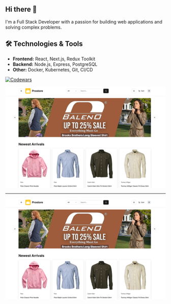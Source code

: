 ## Hi there 👋

I'm a Full Stack Developer with a passion for building web applications and solving complex problems.

## 🛠️ Technologies & Tools

- **Frontend:** React, Next.js, Redux Toolkit
- **Backend:** Node.js, Express, PostgreSQL
- **Other:** Docker, Kubernetes, Git, CI/CD

[![Codewars](https://www.codewars.com/users/ruslantajimetow/badges/large)](https://www.codewars.com/users/ruslantajimetow)


[![My Vercel Site](https://github.com/ruslantajimetow/prostore-e-commerce/blob/main/public/images/Screenshot%202025-02-03%20232556.png)](https://prostore-alpha.vercel.app)

***************************************************************************************************************************************************************************

[![My Vercel Site](https://github.com/ruslantajimetow/prostore-e-commerce/blob/main/public/images/Screenshot%202025-02-03%20232556.png)](https://jeopardy-game-nu.vercel.ap)
<!--
**ruslantajimetow/ruslantajimetow** is a ✨ _special_ ✨ repository because its `README.md` (this file) appears on your GitHub profile.

Here are some ideas to get you started:

- 🔭 I’m currently working on ...
- 🌱 I’m currently learning ...
- 👯 I’m looking to collaborate on ...
- 🤔 I’m looking for help with ...
- 💬 Ask me about ...
- 📫 How to reach me: ...
- 😄 Pronouns: ...
- ⚡ Fun fact: ...
-->
